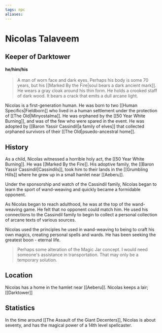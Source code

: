 ```yaml
---
tags: npc
aliases:
---
```

# Nicolas Talaveem
## Keeper of Darktower
#### he/him/his

> A man of worn face and dark eyes. Perhaps his body is some 70 years, but his [[Marked By the Fire|soul bears a dark ancient mark]]. He wears a gray cloak around his thin form. He holds a crooked staff of dark wood. It bears a crack that emits a dull arcane light.

Nicolas is a first-generation human. He was born to two [[Human Specifics|Fieldborn]] who lived in a human settlement under the protection of [[The Old|Minyostalma]]. He was orphaned by the [[50 Year White Burning]], and was of the few who were spared in the event. He was adopted by [[Baron Yassir Cassindil|a family of elves]] that collected orphaned survivors of their [[The Old|psuedo-ancestral home]].

## History
As a child, Nicolas witnessed a horrible holy act, the [[50 Year White Burning]]. He was [[Marked By the Fire]]. His adoptive family, the [[Baron Yassir Cassindil|Cassindils]], took him to their lands in the [[Grumbling Hills]] where he grew up in a small hamlet near [[Aeberu]].

Under the sponsorship and watch of the Cassindil family, Nicolas began to learn the sport of wand-weaving and quickly became a formidable opponent. 

As Nicolas began to reach adulthood, he was at the top of the wand-weaving game. He felt that no opponent could match him. He used his connections to the Cassindil family to begin to collect a personal collection of arcane texts of various sources.

Nicolas used the principles he used in wand-weaving to being to craft his own magics, creating personal spells and wards. He has been seeking the greatest boon - eternal life.

> Perhaps some alteration of the Magic Jar concept. I would need someone's assistance in transportation. That may only be a temporary solution.



## Location
Nicolas has a home in the hamlet near [[Aeberu]].
Nicolas keeps a lair; [[Darktower]]

## Statistics
In the time around [[The Assault of the Giant Decenters]], Nicolas is about seventy, and has the magical power of a 14th level spellcaster.